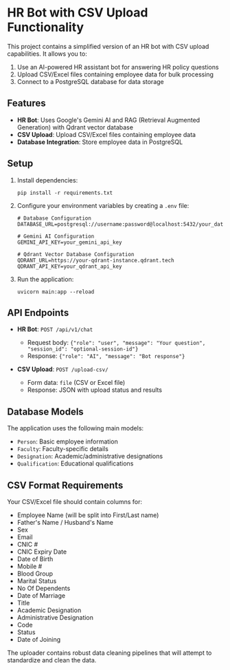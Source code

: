 # HR Bot with CSV Upload Functionality

This project contains a simplified version of an HR bot with CSV upload capabilities. It allows you to:

1. Use an AI-powered HR assistant bot for answering HR policy questions
2. Upload CSV/Excel files containing employee data for bulk processing
3. Connect to a PostgreSQL database for data storage

## Features

- **HR Bot**: Uses Google's Gemini AI and RAG (Retrieval Augmented Generation) with Qdrant vector database
- **CSV Upload**: Upload CSV/Excel files containing employee data
- **Database Integration**: Store employee data in PostgreSQL

## Setup

1. Install dependencies:
   ```
   pip install -r requirements.txt
   ```

2. Configure your environment variables by creating a `.env` file:
   ```
   # Database Configuration
   DATABASE_URL=postgresql://username:password@localhost:5432/your_database

   # Gemini AI Configuration
   GEMINI_API_KEY=your_gemini_api_key

   # Qdrant Vector Database Configuration
   QDRANT_URL=https://your-qdrant-instance.qdrant.tech
   QDRANT_API_KEY=your_qdrant_api_key
   ```

3. Run the application:
   ```
   uvicorn main:app --reload
   ```

## API Endpoints

- **HR Bot**: `POST /api/v1/chat`
  - Request body: `{"role": "user", "message": "Your question", "session_id": "optional-session-id"}`
  - Response: `{"role": "AI", "message": "Bot response"}`

- **CSV Upload**: `POST /upload-csv/`
  - Form data: `file` (CSV or Excel file)
  - Response: JSON with upload status and results

## Database Models

The application uses the following main models:
- `Person`: Basic employee information
- `Faculty`: Faculty-specific details
- `Designation`: Academic/administrative designations
- `Qualification`: Educational qualifications

## CSV Format Requirements

Your CSV/Excel file should contain columns for:
- Employee Name (will be split into First/Last name)
- Father's Name / Husband's Name
- Sex
- Email
- CNIC #
- CNIC Expiry Date
- Date of Birth
- Mobile #
- Blood Group
- Marital Status
- No Of Dependents
- Date of Marriage
- Title
- Academic Designation
- Administrative Designation
- Code
- Status
- Date of Joining

The uploader contains robust data cleaning pipelines that will attempt to standardize and clean the data.
